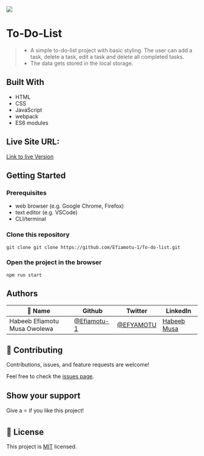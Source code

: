 ![](https://img.shields.io/badge/Microverse-blueviolet)

# To-Do-List

>- A simple to-do-list project with basic styling. The user can add a task, delete a task, edit a task and delete all completed tasks.
>- The data gets stored in the local storage.


## Built With

- HTML
- CSS
- JavaScript
- webpack
- ES6 modules

## Live Site URL: 
[Link to live Version](https://efiamotu-1.github.io/To-do-list/dist/)
## Getting Started


### Prerequisites
- web browser (e.g. Google Chrome, Firefox)
- text editor (e.g. VSCode)
- CLI/terminal

### Clone this repository

```
git clone git clone https://github.com/Efiamotu-1/To-do-list.git
```
### Open the project in the browser

```
npm run start
```


## Authors


| 👤 Name | Github | Twitter | LinkedIn |
|------|--------|---------|----------|
|Habeeb Efiamotu Musa Owolewa|[@Efiamotu-1](https://github.com/Efiamotu-1)|[@EFYAMOTU](https://twitter.com/EFYAMOTU)|[Habeeb Musa](https://www.linkedin.com/in/Musa-habeeb/)|


## 🤝 Contributing

Contributions, issues, and feature requests are welcome!

Feel free to check the [issues page](../../issues/).

## Show your support

Give a ⭐️ if you like this project!


## 📝 License

This project is [MIT](./MIT.md) licensed.
